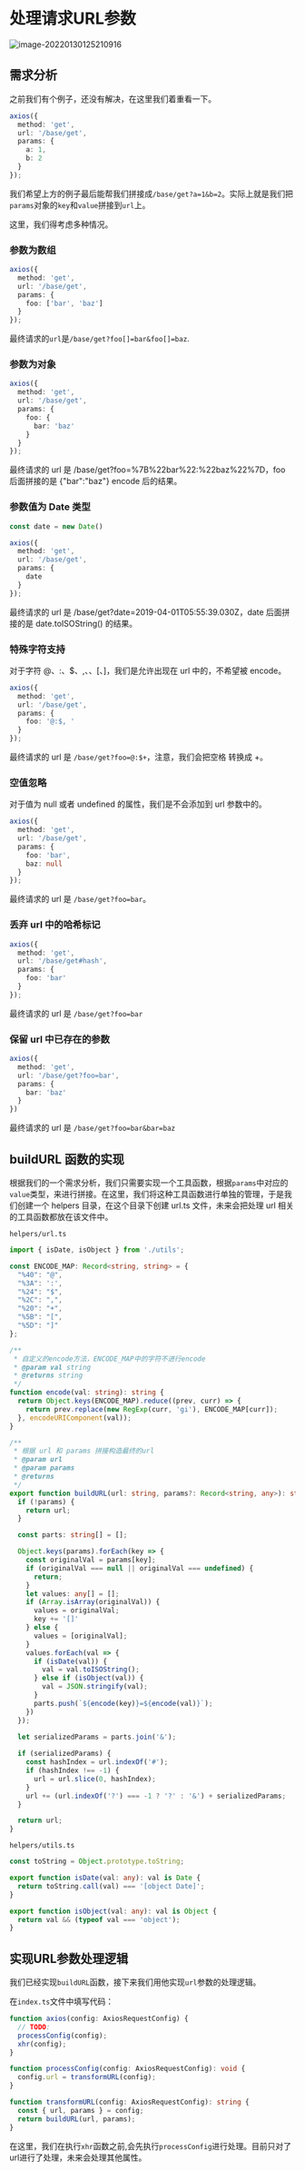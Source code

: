 # 处理请求URL参数

![image-20220130125210916](image-20220130125210916.png)

## 需求分析

之前我们有个例子，还没有解决，在这里我们着重看一下。

```typescript
axios({
  method: 'get',
  url: '/base/get',
  params: {
    a: 1,
    b: 2
  }
});
```

我们希望上方的例子最后能帮我们拼接成`/base/get?a=1&b=2`。实际上就是我们把`params`对象的`key`和`value`拼接到`url`上。

这里，我们得考虑多种情况。

### 参数为数组

```typescript
axios({
  method: 'get',
  url: '/base/get',
  params: {
    foo: ['bar', 'baz']
  }
});
```

最终请求的`url`是`/base/get?foo[]=bar&foo[]=baz`.

### 参数为对象

```typescript
axios({
  method: 'get',
  url: '/base/get',
  params: {
    foo: {
      bar: 'baz'
    }
  }
});
```

最终请求的 url 是 /base/get?foo=%7B%22bar%22:%22baz%22%7D，foo 后面拼接的是 {"bar":"baz"} encode 后的结果。

### 参数值为 Date 类型

```typescript
const date = new Date()

axios({
  method: 'get',
  url: '/base/get',
  params: {
    date
  }
});
```

最终请求的 url 是 /base/get?date=2019-04-01T05:55:39.030Z，date 后面拼接的是 date.toISOString() 的结果。

### 特殊字符支持

对于字符 @、:、$、,、、[、]，我们是允许出现在 url 中的，不希望被 encode。

```typescript
axios({
  method: 'get',
  url: '/base/get',
  params: {
    foo: '@:$, '
  }
});
```

最终请求的 url 是 `/base/get?foo=@:$+`，注意，我们会把空格 转换成 +。

### 空值忽略

对于值为 null 或者 undefined 的属性，我们是不会添加到 url 参数中的。

```typescript
axios({
  method: 'get',
  url: '/base/get',
  params: {
    foo: 'bar',
    baz: null
  }
});
```

最终请求的 url 是 `/base/get?foo=bar`。

### 丢弃 url 中的哈希标记
```typescript
axios({
  method: 'get',
  url: '/base/get#hash',
  params: {
    foo: 'bar'
  }
});
```

最终请求的 url 是 `/base/get?foo=bar`

### 保留 url 中已存在的参数

```typescript
axios({
  method: 'get',
  url: '/base/get?foo=bar',
  params: {
    bar: 'baz'
  }
})
```

最终请求的 url 是 `/base/get?foo=bar&bar=baz`

## buildURL 函数的实现

根据我们的一个需求分析，我们只需要实现一个工具函数，根据`params`中对应的`value`类型，来进行拼接。在这里，我们将这种工具函数进行单独的管理，于是我们创建一个 helpers 目录，在这个目录下创建 url.ts 文件，未来会把处理 url 相关的工具函数都放在该文件中。

`helpers/url.ts`

```ts
import { isDate, isObject } from './utils';

const ENCODE_MAP: Record<string, string> = {
  "%40": "@",
  "%3A": ':',
  "%24": "$",
  "%2C": ",",
  "%20": "+",
  "%5B": "[",
  "%5D": "]"
};

/**
 * 自定义的encode方法，ENCODE_MAP中的字符不进行encode
 * @param val string 
 * @returns string
 */
function encode(val: string): string {
  return Object.keys(ENCODE_MAP).reduce((prev, curr) => {
    return prev.replace(new RegExp(curr, 'gi'), ENCODE_MAP[curr]);
  }, encodeURIComponent(val));
}

/**
 * 根据 url 和 params 拼接构造最终的url
 * @param url 
 * @param params 
 * @returns 
 */
export function buildURL(url: string, params?: Record<string, any>): string {
  if (!params) {
    return url;
  }

  const parts: string[] = [];

  Object.keys(params).forEach(key => {
    const originalVal = params[key];
    if (originalVal === null || originalVal === undefined) {
      return;
    }
    let values: any[] = [];
    if (Array.isArray(originalVal)) {
      values = originalVal;
      key += '[]'
    } else {
      values = [originalVal];
    }
    values.forEach(val => {
      if (isDate(val)) {
        val = val.toISOString();
      } else if (isObject(val)) {
        val = JSON.stringify(val);
      }
      parts.push(`${encode(key)}=${encode(val)}`);
    })
  });
 
  let serializedParams = parts.join('&');

  if (serializedParams) {
    const hashIndex = url.indexOf('#');
    if (hashIndex !== -1) {
      url = url.slice(0, hashIndex);
    }
    url += (url.indexOf('?') === -1 ? '?' : '&') + serializedParams;
  }

  return url;
}
```

`helpers/utils.ts`
```typescript
const toString = Object.prototype.toString;

export function isDate(val: any): val is Date {
  return toString.call(val) === '[object Date]';
}

export function isObject(val: any): val is Object {
  return val && (typeof val === 'object');
}
```

## 实现URL参数处理逻辑

我们已经实现`buildURL`函数，接下来我们用他实现`url`参数的处理逻辑。

在`index.ts`文件中填写代码：

```typescript
function axios(config: AxiosRequestConfig) {
  // TODO:
  processConfig(config);
  xhr(config);
}

function processConfig(config: AxiosRequestConfig): void {
  config.url = transformURL(config);
}

function transformURL(config: AxiosRequestConfig): string {
  const { url, params } = config;
  return buildURL(url, params);
}
```

在这里，我们在执行`xhr`函数之前,会先执行`processConfig`进行处理。目前只对了url进行了处理，未来会处理其他属性。
